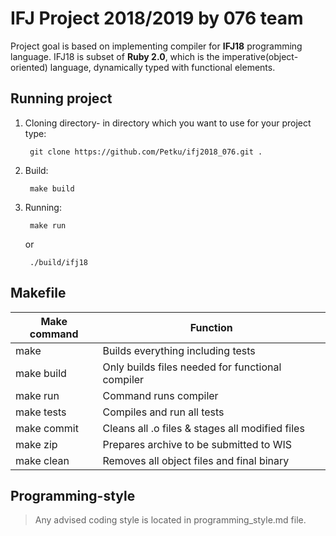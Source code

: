 # IFJ Project 2018/2019 by 076 team
Project goal is based on implementing compiler for **IFJ18** programming language.
IFJ18 is subset of **Ruby 2.0**, which is the imperative(object-oriented)
language, dynamically typed with functional elements.

## Running project
1. Cloning directory- in directory which you want to use for your project type:

        git clone https://github.com/Petku/ifj2018_076.git .

2. Build:

        make build

3. Running:

        make run
    or

        ./build/ifj18

## Makefile

| Make command | Function                                         |
|--------------|--------------------------------------------------|
|   make       | Builds everything including tests                |
| make build   | Only builds files needed for functional compiler |
| make run     | Command runs compiler                            |
| make tests   | Compiles and run all tests                       |
| make commit  | Cleans all .o files & stages all modified files  |
| make zip     | Prepares archive to be submitted to WIS          |
| make clean   | Removes all object files and final binary        |

## Programming-style
> Any advised coding style is located in programming_style.md file.
